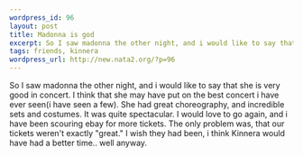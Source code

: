 ```yaml
--- 
wordpress_id: 96
layout: post
title: Madonna is god
excerpt: So I saw madonna the other night, and i would like to say that she is very good in concert. I think that she may have put on the best concert i have ever seen(i have seen a few). She had great choreography, and incredible sets and costumes. It was quite spectacular. I would love to go again, and i have been scouring ebay for more tickets. The only problem was, that our tickets weren't exactly "g...
tags: friends, kinnera
wordpress_url: http://new.nata2.org/?p=96
---
```

So I saw madonna the other night, and i would like to say that she is very good in concert. I think that she may have put on the best concert i have ever seen(i have seen a few). She had great choreography, and incredible sets and costumes. It was quite spectacular. I would love to go again, and i have been scouring ebay for more tickets. The only problem was, that our tickets weren't exactly "great." I wish they had been, i think Kinnera would have had a better time.. well anyway.
